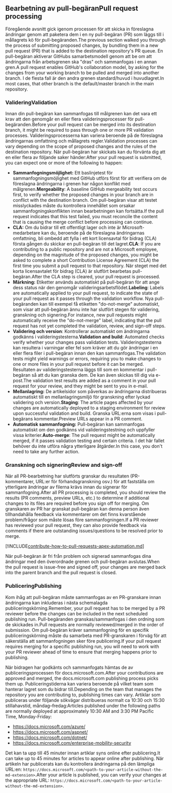 ## <a name="pull-request-processing"></a><span data-ttu-id="dd90c-101">Bearbetning av pull-begäran</span><span class="sxs-lookup"><span data-stu-id="dd90c-101">Pull request processing</span></span>

<span data-ttu-id="dd90c-102">Föregående avsnitt gick igenom processen för att skicka in föreslagna ändringar genom att paketera dem i en ny pull-begäran (PR) som läggs till i mållagrets kö för pull-begäranden.</span><span class="sxs-lookup"><span data-stu-id="dd90c-102">The previous section walked you through the process of submitting proposed changes, by bundling them in a new pull request (PR) that is added to the destination repository's PR queue.</span></span> <span data-ttu-id="dd90c-103">En pull-begäran aktiverar GitHubs samarbetsmodell genom att be om att ändringarna från arbetsgrenen ska "dras" och sammanfogas i en annan gren.</span><span class="sxs-lookup"><span data-stu-id="dd90c-103">A pull request enables GitHub's collaboration model, by asking for the changes from your working branch to be pulled and merged into another branch.</span></span> <span data-ttu-id="dd90c-104">I de flesta fall är den andra grenen standard/huvud i huvudlagret.</span><span class="sxs-lookup"><span data-stu-id="dd90c-104">In most cases, that other branch is the default/master branch in the main repository.</span></span>

### <a name="validation"></a><span data-ttu-id="dd90c-105">Validering</span><span class="sxs-lookup"><span data-stu-id="dd90c-105">Validation</span></span>

<span data-ttu-id="dd90c-106">Innan din pull-begäran kan sammanfogas till målgrenen kan det vara ett krav att den genomgår en eller flera valideringsprocesser för pull-begäranden.</span><span class="sxs-lookup"><span data-stu-id="dd90c-106">Before your pull request can be merged into its destination branch, it might be required to pass through one or more PR validation processes.</span></span> <span data-ttu-id="dd90c-107">Valideringsprocesserna kan variera beroende på de föreslagna ändringarnas omfattning och mållagrets regler.</span><span class="sxs-lookup"><span data-stu-id="dd90c-107">Validation processes can vary depending on the scope of proposed changes and the rules of the destination repository.</span></span> <span data-ttu-id="dd90c-108">När pull-begäran har skickats kan du förvänta dig att en eller flera av följande saker händer:</span><span class="sxs-lookup"><span data-stu-id="dd90c-108">After your pull request is submitted, you can expect one or more of the following to happen:</span></span>

- <span data-ttu-id="dd90c-109">**Sammanfogningsmöjlighet:** Ett baslinjetest för sammanfogningsmöjlighet med GitHub utförs först för att verifiera om de föreslagna ändringarna i grenen har någon konflikt med målgrenen.</span><span class="sxs-lookup"><span data-stu-id="dd90c-109">**Mergeability**: A baseline GitHub mergeability test occurs first, to verify whether the proposed changes in your branch are in conflict with the destination branch.</span></span> <span data-ttu-id="dd90c-110">Om pull-begäran visar att testet misslyckades måste du kontrollera innehållet som orsakar sammanfogningskonflikten innan bearbetningen kan fortsätta.</span><span class="sxs-lookup"><span data-stu-id="dd90c-110">If the pull request indicates that this test failed, you must reconcile the content that is causing the merge conflict before processing can continue.</span></span>
- <span data-ttu-id="dd90c-111">**CLA:** Om du bidrar till ett offentligt lager och inte är Microsoft-medarbetare kan du, beroende på de föreslagna ändringarnas omfattning, bli ombedd att fylla i ett kort licensavtal för bidrag (CLA) första gången du skickar en pull-begäran till det lagret.</span><span class="sxs-lookup"><span data-stu-id="dd90c-111">**CLA**: If you are contributing to a public repository and are not a Microsoft employee, depending on the magnitude of the proposed changes, you might be asked to complete a short Contribution License Agreement (CLA) the first time you submit a pull request to that repository.</span></span> <span data-ttu-id="dd90c-112">När steget med det korta licensavtalet för bidrag (CLA) är slutfört bearbetas pull-begäran.</span><span class="sxs-lookup"><span data-stu-id="dd90c-112">After the CLA step is cleared, your pull request is processed.</span></span>
- <span data-ttu-id="dd90c-113">**Märkning:** Etiketter används automatiskt på pull-begäran för att ange dess status när den genomgår valideringsarbetsflödet.</span><span class="sxs-lookup"><span data-stu-id="dd90c-113">**Labeling**: Labels are automatically applied to your pull request, to indicate the state of your pull request as it passes through the validation workflow.</span></span> <span data-ttu-id="dd90c-114">Nya pull-begäranden kan till exempel få etiketten "do-not-merge" automatiskt, som visar att pull-begäran ännu inte har slutfört stegen för validering, granskning och signering.</span><span class="sxs-lookup"><span data-stu-id="dd90c-114">For instance, new pull requests might automatically receive the "do-not-merge" label, indicating that the pull request has not yet completed the validation, review, and sign-off steps.</span></span>
- <span data-ttu-id="dd90c-115">**Validering och version**: Kontrollerar automatiskt om ändringarna godkänns i valideringstesterna.</span><span class="sxs-lookup"><span data-stu-id="dd90c-115">**Validation and build**: Automated checks verify whether your changes pass validation tests.</span></span> <span data-ttu-id="dd90c-116">Valideringstesterna kan resultera i varningar eller fel som kräver att du gör ändringar i en eller flera filer i pull-begäran innan den kan sammanfogas.</span><span class="sxs-lookup"><span data-stu-id="dd90c-116">The validation tests might yield warnings or errors, requiring you to make changes to one or more files in your pull request before it can be merged.</span></span> <span data-ttu-id="dd90c-117">Resultaten av valideringstesterna läggs till som en kommentar i pull-begäran så att du kan granska dem. De kan även skickas till dig via e-post.</span><span class="sxs-lookup"><span data-stu-id="dd90c-117">The validation test results are added as a comment in your pull request for your review, and they might be sent to you in e-mail.</span></span>
- <span data-ttu-id="dd90c-118">**Mellanlagring:** De artikelsidor som påverkas av ändringarna distribueras automatiskt till en mellanlagringsmiljö för granskning efter lyckad validering och version.</span><span class="sxs-lookup"><span data-stu-id="dd90c-118">**Staging**: The article pages affected by your changes are automatically deployed to a staging environment for review upon successful validation and build.</span></span> <span data-ttu-id="dd90c-119">Granska URL:erna som visas i pull-begärans kommentar.</span><span class="sxs-lookup"><span data-stu-id="dd90c-119">Preview URLs appear in a PR comment.</span></span>
- <span data-ttu-id="dd90c-120">**Automatisk sammanfogning:** Pull-begäran kan sammanfogas automatiskt om den godkänns vid valideringstestning och uppfyller vissa kriterier.</span><span class="sxs-lookup"><span data-stu-id="dd90c-120">**Auto-merge**: The pull request might be automatically merged, if it passes validation testing and certain criteria.</span></span> <span data-ttu-id="dd90c-121">I det här fallet behöver du inte utföra några ytterligare åtgärder.</span><span class="sxs-lookup"><span data-stu-id="dd90c-121">In this case, you don't need to take any further action.</span></span>

### <a name="review-and-sign-off"></a><span data-ttu-id="dd90c-122">Granskning och signering</span><span class="sxs-lookup"><span data-stu-id="dd90c-122">Review and sign-off</span></span>

<span data-ttu-id="dd90c-123">När all PR-bearbetning har slutförts granskar du resultaten (PR-kommentarer, URL:er för förhandsgranskning osv.) för att fastställa om ytterligare ändringar av filerna krävs innan du signerar för sammanfogning.</span><span class="sxs-lookup"><span data-stu-id="dd90c-123">After all PR processing is completed, you should review the results (PR comments, preview URLs, etc.) to determine if additional changes to its files are required before you sign off for merging.</span></span> <span data-ttu-id="dd90c-124">Om granskaren av PR har granskat pull-begäran kan denna person även tillhandahålla feedback via kommentarer om det finns kvarstående problem/frågor som måste lösas före sammanfogningen.</span><span class="sxs-lookup"><span data-stu-id="dd90c-124">If a PR reviewer has reviewed your pull request, they can also provide feedback via comments if there are outstanding issues/questions to be resolved prior to merge.</span></span>

[!INCLUDE[contribute-how-to-pull-requests-apex-automation.md](contribute-how-to-pull-requests-apex-automation.md)]

<span data-ttu-id="dd90c-125">När pull-begäran är fri från problem och signerad sammanfogas dina ändringar med den överordnade grenen och pull-begäran avslutas.</span><span class="sxs-lookup"><span data-stu-id="dd90c-125">When the pull request is issue-free and signed off, your changes are merged back into the parent branch and the pull request is closed.</span></span>

### <a name="publishing"></a><span data-ttu-id="dd90c-126">Publicering</span><span class="sxs-lookup"><span data-stu-id="dd90c-126">Publishing</span></span>

<span data-ttu-id="dd90c-127">Kom ihåg att pull-begäran måste sammanfogas av en PR-granskare innan ändringarna kan inkluderas i nästa schemalagda publiceringskörning.</span><span class="sxs-lookup"><span data-stu-id="dd90c-127">Remember, your pull request has to be merged by a PR reviewer before the changes can be included in the next scheduled publishing run.</span></span> <span data-ttu-id="dd90c-128">Pull-begäranden granskas/sammanfogas i den ordning som de skickades in.</span><span class="sxs-lookup"><span data-stu-id="dd90c-128">Pull requests are normally reviewed/merged in the order of submission.</span></span> <span data-ttu-id="dd90c-129">Om pull-begäran kräver sammanfogning för en specifik publiceringskörning måste du samarbeta med PR-granskaren i förväg för att säkerställa att sammanfogningen sker före publicering.</span><span class="sxs-lookup"><span data-stu-id="dd90c-129">If your pull request requires merging for a specific publishing run, you will need to work with your PR reviewer ahead of time to ensure that merging happens prior to publishing.</span></span>

<span data-ttu-id="dd90c-130">När bidragen har godkänts och sammanfogats hämtas de av publiceringsprocessen för docs.microsoft.com.</span><span class="sxs-lookup"><span data-stu-id="dd90c-130">After your contributions are approved and merged, the docs.microsoft.com publishing process picks them up.</span></span> <span data-ttu-id="dd90c-131">Publiceringstiderna kan variera beroende på vilket team som hanterar lagret som du bidrar till.</span><span class="sxs-lookup"><span data-stu-id="dd90c-131">Depending on the team that manages the repository you are contributing to, publishing times can vary.</span></span> <span data-ttu-id="dd90c-132">Artiklar som publiceras under följande sökvägar distribueras normalt ca 10:30 och 15:30 stillahavstid, måndag–fredag:</span><span class="sxs-lookup"><span data-stu-id="dd90c-132">Articles published under the following paths are normally deployed at approximately 10:30 AM and 3:30 PM Pacific Time, Monday-Friday:</span></span>

- https://docs.microsoft.com/azure/
- https://docs.microsoft.com/aspnet/
- https://docs.microsoft.com/dotnet/
- https://docs.microsoft.com/enterprise-mobility-security

<span data-ttu-id="dd90c-133">Det kan ta upp till 45 minuter innan artiklar syns online efter publicering.</span><span class="sxs-lookup"><span data-stu-id="dd90c-133">It can take up to 45 minutes for articles to appear online after publishing.</span></span> <span data-ttu-id="dd90c-134">När artikeln har publicerats kan du kontrollera ändringarna på den lämpliga URL:en: `https://docs.microsoft.com/<path-to-your-article-without-the-md-extension>`.</span><span class="sxs-lookup"><span data-stu-id="dd90c-134">After your article is published, you can verify your changes at the appropriate URL: `https://docs.microsoft.com/<path-to-your-article-without-the-md-extension>`.</span></span>
